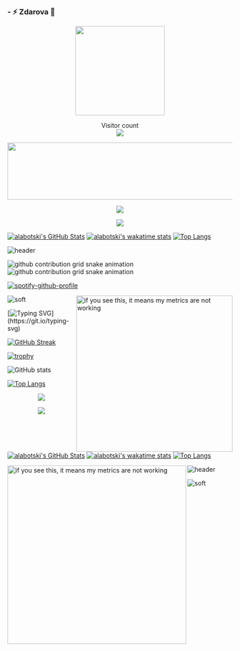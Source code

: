 ### - ⚡ Zdarova 👋  
<p align='center'>
  <img src='https://user-images.githubusercontent.com/5713670/87202985-820dcb80-c2b6-11ea-9f56-7ec461c497c3.gif' width='200'>
</p>
<p align="center"> 
  Visitor count<br>
  <img src="https://profile-counter.glitch.me/alabotski/count.svg" />
</p>
<p align="center">
<a href="https://now-playing-66mfrri4j-alabotski.vercel.app/now-playing?open">
    <img src="https://now-playing-66mfrri4j-alabotski.vercel.app/now-playing" width="512" height="128">
</a>
</p>
<p align="center">
  <img src="https://github-readme-stats.vercel.app/api?username=alabotski&count_private=true&show_icons=true&theme=buefy" />
</p>

<p align="center">
  <img src="https://github-readme-stats.vercel.app/api/top-langs/?username=alabotski&layout=compact&theme=buefy" />
</p>


[![alabotski's GitHub Stats](https://github-readme-stats.vercel.app/api?username=alabotski&count_private=true&show_icons=true&theme=buefy)](https://github.com/alabotski)
[![alabotski's wakatime stats](https://github-readme-stats.vercel.app/api/wakatime?username=alabotski&layout=compact&theme=buefy)](https://github.com/alabotski)
[![Top Langs](https://github-readme-stats.vercel.app/api/top-langs/?username=alabotski&layout=compact&theme=buefy)](https://github.com/alabotski)

![header](https://capsule-render.vercel.app/api?type=waving&color=gradient&height=256&section=header&text=Hello%20World!&fontSize=75&animation=fadeIn&fontAlignY=38&desc=Welcome%20to%20my%20GitHub%20profile!%20Put%20stars,%20fork%20and%20contribute!&descAlignY=51&descAlign=62)

<!--
[<img align="left" width="400" alt="if you see this, it means my metrics are not working" src="https://github.com/alabotski/alabotski/blob/main/github-metrics.svg">](https://github.com/alabotski/alabotski)
-->

![github contribution grid snake animation](https://raw.githubusercontent.com/alabotski/alabotski/output/github-contribution-grid-snake-dark.svg#gh-dark-mode-only)![github contribution grid snake animation](https://raw.githubusercontent.com/alabotski/alabotski/output/github-contribution-grid-snake.svg#gh-light-mode-only)

[![spotify-github-profile](https://spotify-github-profile.vercel.app/api/view?uid=z88g2ishnobkjgkwo6k3yumb4&cover_image=true&theme=default&bar_color_cover=true)](https://spotify-github-profile.vercel.app/api/view?uid=z88g2ishnobkjgkwo6k3yumb4&redirect=true)

[<img align="right" width="350" height="auto" alt="if you see this, it means my metrics are not working" src="https://now-playing-66mfrri4j-alabotski.vercel.app/now-playing">](https://now-playing-66mfrri4j-alabotski.vercel.app/now-playing?open)

![soft](https://capsule-render.vercel.app/api?type=soft&color=gradient&text=Come%20again!&fontSize=40&animation=twinkling)

[![Typing SVG](https://readme-typing-svg.herokuapp.com?color=%2336BCF7&lines=Hello+World!)](https://git.io/typing-svg)

[![GitHub Streak](http://github-readme-streak-stats.herokuapp.com?user=alabotski&date_format=j%20M%5B%20Y%5D)](https://git.io/streak-stats)

[![trophy](https://github-profile-trophy.vercel.app/?username=alabotski)](https://github.com/ryo-ma/github-profile-trophy)

![GitHub stats](https://github-readme-stats.vercel.app/api?username=alabotski&show_icons=true&count_private=true)  

[![Top Langs](https://github-readme-stats.vercel.app/api/top-langs/?username=alabotski&layout=compact)](https://github.com/anuraghazra/github-readme-stats)

</p>
<p align="center">
  <img src="https://github-readme-stats.vercel.app/api?username=alabotski&count_private=true&show_icons=true&theme=buefy" />
</p>

<p align="center">
  <img src="https://github-readme-stats.vercel.app/api/top-langs/?username=alabotski&layout=compact&theme=buefy" />
</p>

[![alabotski's GitHub Stats](https://github-readme-stats.vercel.app/api?username=alabotski&count_private=true&show_icons=true&theme=buefy)](https://github.com/alabotski)
[![alabotski's wakatime stats](https://github-readme-stats.vercel.app/api/wakatime?username=alabotski&layout=compact&theme=buefy)](https://github.com/alabotski)
[![Top Langs](https://github-readme-stats.vercel.app/api/top-langs/?username=alabotski&layout=compact&theme=buefy)](https://github.com/alabotski)

![header](https://capsule-render.vercel.app/api?type=waving&color=gradient&height=256&section=header&text=Hello%20World!&fontSize=75&animation=fadeIn&fontAlignY=38&desc=Welcome%20to%20my%20GitHub%20profile!%20Put%20stars,%20fork%20and%20contribute!&descAlignY=51&descAlign=62)
[<img align="left" width="400" alt="if you see this, it means my metrics are not working" src="https://github.com/alabotski/alabotski/blob/main/github-metrics.svg">](https://github.com/alabotski/alabotski)

![soft](https://capsule-render.vercel.app/api?type=soft&color=gradient&text=Come%20again!&fontSize=40&animation=twinkling)
